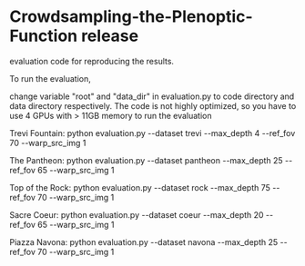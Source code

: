 # Crowdsampling-the-Plenoptic-Function release 

evaluation code for reproducing the results.

To run the evaluation, 

change variable "root" and "data_dir" in evaluation.py to code directory and data directory respectively. The code is not highly optimized, so you have to use 4 GPUs with > 11GB memory to run the evaluation 

Trevi Fountain: python evaluation.py --dataset trevi --max_depth 4 --ref_fov 70 --warp_src_img 1

The Pantheon: python evaluation.py --dataset pantheon --max_depth 25 --ref_fov 65 --warp_src_img 1

Top of the Rock: python evaluation.py --dataset rock --max_depth 75 --ref_fov 70 --warp_src_img 1

Sacre Coeur: python evaluation.py --dataset coeur --max_depth 20 --ref_fov 65 --warp_src_img 1

Piazza Navona: python evaluation.py --dataset navona --max_depth 25 --ref_fov 70 --warp_src_img 1
